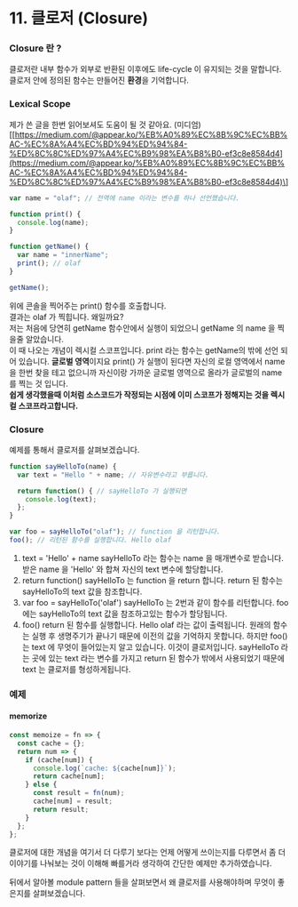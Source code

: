 # 11. 클로저 \(Closure\)

### Closure 란 ?

클로저란 내부 함수가 외부로 반환된 이후에도 life-cycle 이 유지되는 것을 말합니다.  
클로저 안에 정의된 함수는 만들어진 **환경**을 기억합니다.

### Lexical Scope

제가 쓴 글을 한번 읽어보셔도 도움이 될 것 같아요. \(미디엄\)\[[https://medium.com/@appear.ko/%EB%A0%89%EC%8B%9C%EC%BB%AC-%EC%8A%A4%EC%BD%94%ED%94%84-%ED%8C%8C%ED%97%A4%EC%B9%98%EA%B8%B0-ef3c8e8584d4](https://medium.com/@appear.ko/%EB%A0%89%EC%8B%9C%EC%BB%AC-%EC%8A%A4%EC%BD%94%ED%94%84-%ED%8C%8C%ED%97%A4%EC%B9%98%EA%B8%B0-ef3c8e8584d4)\]

```javascript
var name = "olaf"; // 전역에 name 이라는 변수를 하나 선언했습니다.

function print() {
  console.log(name);
}

function getName() {
  var name = "innerName";
  print(); // olaf
}

getName();
```

위에 콘솔을 찍어주는 print\(\) 함수를 호출합니다.  
결과는 olaf 가 찍힙니다. 왜일까요?   
저는 처음에 당연히 getName 함수안에서 실행이 되었으니 getName 의 name 을 찍을줄 알았습니다.  
이 때 나오는 개념이 렉시컬 스코프입니다. print 라는 함수는 getName의 밖에 선언 되어 있습니다. **글로벌 영역**이지요 print\(\) 가 실행이 된다면 자신의 로컬 영역에서 name을 한번 찾을 테고 없으니까 자신이랑 가까운 글로벌 영역으로 올라가 글로벌의 name를 찍는 것 입니다.   
**쉽게 생각했을때 이처럼 소스코드가 작정되는 시점에 이미 스코프가 정해지는 것을 렉시컬 스코프라고합니다.**

### Closure

예제를 통해서 클로저를 살펴보겠습니다.

```javascript
function sayHelloTo(name) {
  var text = "Hello " + name; // 자유변수라고 부릅니다.

  return function() { // sayHelloTo 가 실행되면 
    console.log(text);
  };
}

var foo = sayHelloTo("olaf"); // function 을 리턴합니다.
foo(); // 리턴된 함수를 실행합니다. Hello olaf
```

1. text = 'Hello' + name  sayHelloTo 라는 함수는 name 을 매개변수로 받습니다. 받은 name 을 'Hello' 와 합쳐 자신의 text 변수에 할당합니다.
2. return function\(\) sayHelloTo 는 function 을 return 합니다. return 된 함수는 sayHelloTo의 text 값을 참조합니다.
3. var foo = sayHelloTo\('olaf'\) sayHelloTo 는 2번과 같이 함수를 리턴합니다. foo 에는 sayHelloTo의 text 값을 참조하고있는 함수가 할당됩니다.
4. foo\(\) return 된 함수를 실행합니다. Hello olaf 라는 값이 출력됩니다.  원래의 함수는 실행 후 생명주기가 끝나기 때문에 이전의 값을 기억하지 못합니다. 하지만 foo\(\) 는 text 에 무엇이 들어있는지 알고 있습니다. 이것이 클로저입니다.  sayHelloTo 라는 곳에 있는 text 라는 변수를 가지고 return 된 함수가 밖에서 사용되었기 때문에 text 는 클로저를 형성하게됩니다.

### 예제

#### memorize

```javascript
const memoize = fn => {
  const cache = {};
  return num => {
    if (cache[num]) {
      console.log(`cache: ${cache[num]}`);
      return cache[num];
    } else {
      const result = fn(num);
      cache[num] = result;
      return result;
    }
  };
};
```



클로저에 대한 개념을 여기서 더 다루기 보다는 언제 어떻게 쓰이는지를 다루면서 좀 더 이야기를 나눠보는 것이 이해해 빠를거라 생각하여 간단한 예제만 추가하였습니다.

뒤에서 알아볼 module pattern 들을 살펴보면서 왜 클로저를 사용해야하며 무엇이 좋은지를 살펴보겠습니다.

